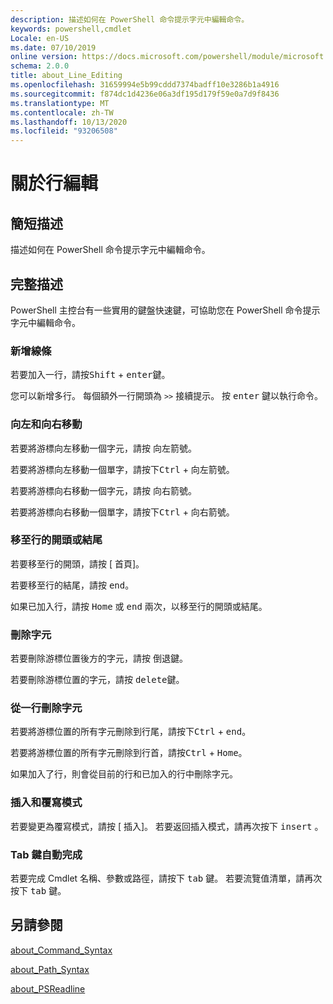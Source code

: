```yaml
---
description: 描述如何在 PowerShell 命令提示字元中編輯命令。
keywords: powershell,cmdlet
Locale: en-US
ms.date: 07/10/2019
online version: https://docs.microsoft.com/powershell/module/microsoft.powershell.core/about/about_line_editing?view=powershell-7.1&WT.mc_id=ps-gethelp
schema: 2.0.0
title: about_Line_Editing
ms.openlocfilehash: 31659994e5b99cddd7374badff10e3286b1a4916
ms.sourcegitcommit: f874dc1d4236e06a3df195d179f59e0a7d9f8436
ms.translationtype: MT
ms.contentlocale: zh-TW
ms.lasthandoff: 10/13/2020
ms.locfileid: "93206508"
---
```

# <a name="about-line-editing"></a>關於行編輯

## <a name="short-description"></a>簡短描述

描述如何在 PowerShell 命令提示字元中編輯命令。

## <a name="long-description"></a>完整描述

PowerShell 主控台有一些實用的鍵盤快速鍵，可協助您在 PowerShell 命令提示字元中編輯命令。

### <a name="add-a-line"></a>新增線條

若要加入一行，請按<kbd>Shift</kbd> + <kbd>enter</kbd>鍵。

您可以新增多行。 每個額外一行開頭為 `>>` 接續提示。 按 <kbd>enter</kbd> 鍵以執行命令。

### <a name="move-left-and-right"></a>向左和向右移動

若要將游標向左移動一個字元，請按 <kbd>向左箭</kbd>號。

若要將游標向左移動一個單字，請按下<kbd>Ctrl</kbd> + <kbd>向左箭</kbd>號。

若要將游標向右移動一個字元，請按 <kbd>向右箭</kbd>號。

若要將游標向右移動一個單字，請按下<kbd>Ctrl</kbd> + <kbd>向右箭</kbd>號。

### <a name="move-to-a-lines-beginning-or-end"></a>移至行的開頭或結尾

若要移至行的開頭，請按 [ <kbd>首頁</kbd>]。

若要移至行的結尾，請按 <kbd>end</kbd>。

如果已加入行，請按 <kbd>Home</kbd> 或 <kbd>end</kbd> 兩次，以移至行的開頭或結尾。

### <a name="delete-characters"></a>刪除字元

若要刪除游標位置後方的字元，請按 <kbd>倒退鍵</kbd>。

若要刪除游標位置的字元，請按 <kbd>delete</kbd>鍵。

### <a name="delete-characters-from-a-line"></a>從一行刪除字元

若要將游標位置的所有字元刪除到行尾，請按下<kbd>Ctrl</kbd> + <kbd>end</kbd>。

若要將游標位置的所有字元刪除到行首，請按<kbd>Ctrl</kbd> + <kbd>Home</kbd>。

如果加入了行，則會從目前的行和已加入的行中刪除字元。

### <a name="insert-and-overstrike-mode"></a>插入和覆寫模式

若要變更為覆寫模式，請按 [ <kbd>插入</kbd>]。 若要返回插入模式，請再次按下 <kbd>insert</kbd> 。

### <a name="tab-completion"></a>Tab 鍵自動完成

若要完成 Cmdlet 名稱、參數或路徑，請按下 <kbd>tab</kbd> 鍵。 若要流覽值清單，請再次按下 <kbd>tab</kbd> 鍵。

## <a name="see-also"></a>另請參閱

[about_Command_Syntax](about_Command_Syntax.md)

[about_Path_Syntax](about_Path_Syntax.md)

[about_PSReadline](../../PSReadline/About/about_PSReadline.md)

